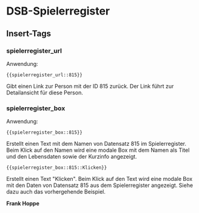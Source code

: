 # DSB-Spielerregister

## Insert-Tags

### spielerregister_url

Anwendung:

    {{spielerregister_url::815}}

Gibt einen Link zur Person mit der ID 815 zurück. Der Link führt zur Detailansicht für diese Person.

### spielerregister_box

Anwendung:

    {{spielerregister_box::815}}

Erstellt einen Text mit dem Namen von Datensatz 815 im Spielerregister. Beim Klick auf den Namen wird eine modale Box mit dem Namen als Titel und den Lebensdaten sowie der Kurzinfo angezeigt.

    {{spielerregister_box::815::Klicken}}

Erstellt einen Text "Klicken". Beim Klick auf den Text wird eine modale Box mit den Daten von Datensatz 815 aus dem Spielerregister angezeigt. Siehe dazu auch das vorhergehende Beispiel.

**Frank Hoppe**

